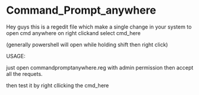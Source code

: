 # Command_Prompt_anywhere
Hey guys this is a regedit file which make a single change in your system to open cmd anywhere on right clickand select cmd_here

(generally powershell will open while holding shift then right click) 


USAGE:

just open commandpromptanywhere.reg with admin permission then accept all the requets.

then test it by right cllicking the cmd_here
